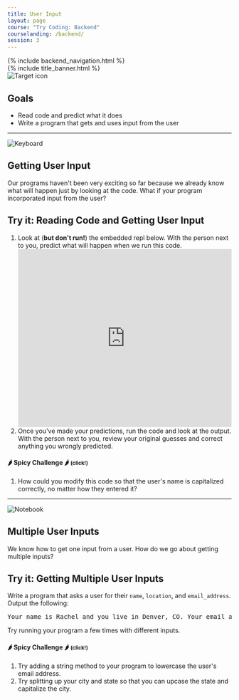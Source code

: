 ```yaml
---
title: User Input
layout: page
course: "Try Coding: Backend"
courselanding: /backend/
session: 3
---
```


<div id="wrapper">
  {% include backend_navigation.html %}
  <div id="content-container">
    {% include title_banner.html %}
    <section>
      <img class="section-image" src="{{ site.url }}/assets/images/goals.svg" alt="Target icon">
      <h2 class="section-header">Goals</h2>
      <ul>
        <li>Read code and predict what it does</li>
        <li>Write a program that gets and uses input from the user</li>
      </ul>
    </section>
    <hr>
    <section>
      <img class="section-image" src="{{ site.url }}/assets/images/input.png" alt="Keyboard">
      <h2 class="section-header">Getting User Input</h2>
      <p>Our programs haven't been very exciting so far because we already know what will happen just by looking at the code. What if your program incorporated input from the user?</p>
      <div class="try-it">
        <h2>Try it: Reading Code and Getting User Input</h2>
        <ol>
          <li>Look at (<b>but don't run!</b>) the embedded repl below. With the person next to you, predict what will happen when we run this code.</li>
          <iframe height="400px" width="100%" src="https://repl.it/@turingtrycoding/userinput?lite=true" scrolling="no" frameborder="no" allowtransparency="true" allowfullscreen="true" sandbox="allow-forms allow-pointer-lock allow-popups allow-same-origin allow-scripts allow-modals"></iframe>
          <li>Once you've made your predictions, run the code and look at the output. With the person next to you, review your original guesses and correct anything you wrongly predicted.</li>
        </ol>
        <div class="spicy">
          <h4 class="spicy-click">🌶 Spicy Challenge 🌶 <small>(click!)</small></h4>
          <div class="spicy-appear">
            <ol>
              <li>How could you modify this code so that the user's name is capitalized correctly, no matter how they entered it?</li>
            </ol>
          </div>
        </div>
      </div>
    </section>
    <hr />
    <section>
      <img class="section-image" src="{{ site.url }}/assets/images/notebook.png" alt="Notebook">
      <h2 class="section-header">Multiple User Inputs</h2>
      <p>We know how to get one input from a user. How do we go about getting multiple inputs? </p>
      <div class="try-it">
        <h2>Try it: Getting Multiple User Inputs</h2>
        <p>Write a program that asks a user for their <code>name</code>, <code>location</code>, and <code>email_address</code>. Output the following:</p>
        <pre>Your name is Rachel and you live in Denver, CO. Your email address is rachel@turing.edu.</pre>
        <p>Try running your program a few times with different inputs.</p>
        <div class="spicy">
          <h4 class="spicy-click">🌶 Spicy Challenge 🌶 <small>(click!)</small></h4>
          <div class="spicy-appear">
            <ol>
              <li>Try adding a string method to your program to lowercase the user's email address.</li>
              <li>Try splitting up your city and state so that you can upcase the state and capitalize the city.</li>
            </ol>
          </div>
        </div>
      </div>
    </section>
  </div>
</div>
<script>
	$( ".spicy-click" ).click(function(e) {
	  $( e.target ).next( ".spicy-appear" ).slideToggle( "slow" );
	});
</script>
<script
src="https://code.jquery.com/jquery-3.2.1.min.js"
integrity="sha256-hwg4gsxgFZhOsEEamdOYGBf13FyQuiTwlAQgxVSNgt4="
crossorigin="anonymous"></script>
